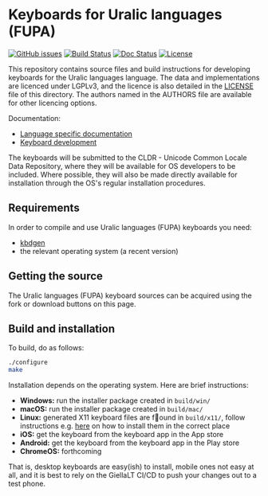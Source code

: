 # Keyboards for Uralic languages (FUPA)

[![GitHub issues](https://img.shields.io/github/issues-raw/giellalt/keyboard-urj)](https://github.com/giellalt/keyboard-urj/issues)
[![Build Status](https://github.com/giellalt/keyboard-urj/workflows/Build%20Keyboards/badge.svg)](https://github.com/giellalt/keyboard-urj/actions)
[![Doc Status](https://github.com/giellalt/keyboard-urj/workflows/Build%20Docs/badge.svg)](https://github.com/giellalt/keyboard-urj/actions)
[![License](https://img.shields.io/github/license/giellalt/keyboard-urj)](https://github.com/giellalt/keyboard-urj/blob/main/LICENSE)

This repository contains source files and build instructions for
developing keyboards for the Uralic languages language. The data and
implementations are licenced under LGPLv3, and the licence is
also detailed in the [LICENSE](LICENSE) file of this directory. The authors named
in the AUTHORS file are available for other licencing options.

Documentation:

- [Language specific documentation](https://giellalt.github.io/keyboard-urj)
- [Keyboard development](https://giellalt.github.io/keyboards/Overview.html)

The keyboards will be submitted to the CLDR - Unicode Common Locale Data
Repository, where they will be available for OS developers to be
included. Where possible, they will also be made directly available for
installation through the OS's regular installation procedures.

## Requirements

In order to compile and use Uralic languages (FUPA) keyboards you need:

- [kbdgen](https://github.com/divvun/kbdgen)
- the relevant operating system (a recent version)

## Getting the source

The Uralic languages (FUPA) keyboard sources can be acquired using the fork or download
buttons on this page.

## Build and installation

To build, do as follows:

```sh
./configure
make
```

Installation depends on the operating system. Here are brief instructions:

- __Windows:__ run the installer package created in `build/win/`
- __macOS:__ run the installer package created in `build/mac/`
- __Linux:__ generated X11 keyboard files are found in `build/x11/`, follow
  instructions e.g.
  [here](https://paulguerin.medium.com/install-an-additional-keyboard-layout-on-x11-58e53aaef1e4)
  on how to install them in the correct place
- __iOS:__ get the keyboard from the keyboard app in the App store
- __Android:__ get the keyboard from the keyboard app in the Play store
- __ChromeOS:__ forthcoming

That is, desktop keyboards are easy(ish) to install, mobile ones not easy at all,
and it is best to rely on the GiellaLT CI/CD to push your changes out to a test phone.
